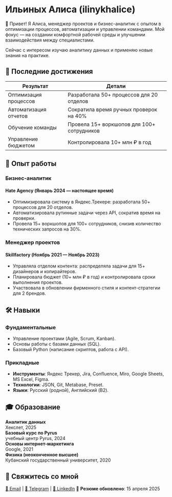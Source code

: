 # Ильиных Алиса (ilinykhalice)

👋 Привет! Я Алиса, менеджер проектов и бизнес-аналитик с опытом в оптимизации процессов, автоматизации и управлении командами. Мой фокус — на создании комфортной рабочей среды и улучшении взаимодействия между специалистами.

Сейчас с интересом изучаю аналитику данных и применяю новые знания на практике.


## 💼 Последние достижения

| Результат | Детали |
|-----------|--------|
| Оптимизация процессов | Разработала 50+ процессов для 20 отделов |
| Автоматизация отчетов | Сократила время ручных проверок на 40% |
| Обучение команды | Провела 15+ воркшопов для 100+ сотрудников |
| Управление бюджетом | Контролировала 10+ млн ₽ в год |


## 💼 Опыт работы

### **Бизнес-аналитик**
#### Hate Agency (Январь 2024 — настоящее время)
- Оптимизировала систему в Яндекс.Трекере: разработала 50+ процессов для 20 отделов.
- Автоматизировала рутинные задачи через API, сократив время на проверки.
- Провела 15+ воркшопов для 100+ сотрудников, снизив количество технических запросов на 30%.

### **Менеджер проектов** 
#### Skillfactory (Ноябрь 2021 — Ноябрь 2023)
- Управляла отделом контента: распределяла задачи для 15+ дизайнеров и копирайтеров.
- Планировала бюджет (10+ млн ₽ в год) и контролировала сроки выполнения проектов.
- Участвовала в обновлении фирменного стиля и контент-стратегии для 2 брендов.


## 🛠 Навыки

### **Фундаментальные**
- Управление проектами (Agile, Scrum, Kanban).
- Основы работы с базами данных (SQL).
- Базовый Python (написание скриптов, работа с API).

### **Прикладные**
- **Инструменты**: Яндекс Трекер, Jira, Confluence, Miro, Google Sheets, MS Excel, Figma.
- **Технологии**: JSON, Git, Metabase, Preset.
- **Языки**: Русский (родной), Английский (B2).


## 🎓 Образование

**Аналитик данных**  
Хекслет, 2025  
**Базовый курс по Руrus**  
учебный центр Руrus, 2024  
**Основы интернет-маркетинга**  
Google, 2021  
**Физика (неоконченное высшее)**  
Кубанский государственный университет, 2020  


## 📍 Свяжитесь со мной

[📧 Email](mailto:ilinykh.alice@yandex.ru) | [📱 Telegram](https://t.me/Alisles) | [💼 LinkedIn](ваша_ссылка)
📅 **Резюме обновлено**: 15 апреля 2025  
